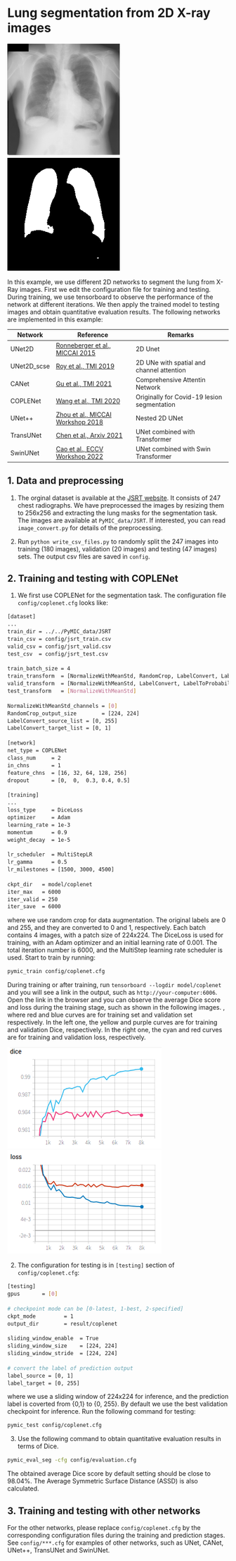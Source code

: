 # Lung segmentation from 2D X-ray images

![image_example](./picture/JPCLN002.png)
![label_example](./picture/JPCLN002_seg.png)

In this example, we use different 2D networks to segment the lung from X-Ray images. First we edit the configuration file for training and testing. During training, we use tensorboard to observe the performance of the network at different iterations. We then apply the trained model to testing images and obtain quantitative evaluation results. The following networks are implemented in this example:

|Network  |Reference | Remarks|
|---|---| ---|
|UNet2D | [Ronneberger et al., MICCAI 2015][unet_paper]|  2D Unet|
|UNet2D_scse |[Roy et al., TMI 2019][scse_paper]| 2D UNe with spatial and channel attention |
|CANet| [Gu et al., TMI 2021][canet_paper]| Comprehensive Attentin Network|
|COPLENet | [Wang et al., TMI 2020][coplenet]| Originally for Covid-19 lesion segmentation|
|UNet++ | [Zhou et al., MICCAI Workshop 2018][unet++]| Nested 2D UNet |
|TransUNet | [Chen et al., Arxiv 2021][transunet]|  UNet combined with Transformer |
|SwinUNet|  [Cao et al., ECCV Workshop 2022][swinunet]| UNet combined with Swin Transformer |

[unet_paper]:https://link.springer.com/chapter/10.1007/978-3-319-24574-4_28
[scse_paper]:https://ieeexplore.ieee.org/document/8447284
[canet_paper]:https://ieeexplore.ieee.org/abstract/document/9246575
[coplenet]:https://ieeexplore.ieee.org/document/9109297
[unet++]:https://link.springer.com/chapter/10.1007/978-3-030-00889-5_1
[transunet]:https://arxiv.org/abs/2102.04306
[swinunet]:https://link.springer.com/chapter/10.1007/978-3-031-25066-8_9

## 1. Data and preprocessing

1. The orginal dataset is available at the [JSRT website][jsrt_link]. It consists of 247 chest radiographs. We have preprocessed the images by resizing them to 256x256 and extracting the lung masks for the segmentation task. The images are available at `PyMIC_data/JSRT`. If interested, you can read `image_convert.py` for details of the preprocessing.  

2. Run `python write_csv_files.py` to randomly split the 247 images into training (180 images), validation (20 images) and testing (47 images) sets. The output csv files are saved in `config`.

[jsrt_link]:http://db.jsrt.or.jp/eng.php

## 2. Training and testing with COPLENet

1. We first use COPLENet for the segmentation task. The configuration file `config/coplenet.cfg` looks like: 

```bash
[dataset]
...
train_dir = ../../PyMIC_data/JSRT
train_csv = config/jsrt_train.csv
valid_csv = config/jsrt_valid.csv
test_csv  = config/jsrt_test.csv

train_batch_size = 4
train_transform  = [NormalizeWithMeanStd, RandomCrop, LabelConvert, LabelToProbability]
valid_transform  = [NormalizeWithMeanStd, LabelConvert, LabelToProbability]
test_transform   = [NormalizeWithMeanStd]

NormalizeWithMeanStd_channels = [0]
RandomCrop_output_size        = [224, 224]
LabelConvert_source_list = [0, 255]
LabelConvert_target_list = [0, 1]

[network]
net_type = COPLENet
class_num     = 2
in_chns       = 1
feature_chns  = [16, 32, 64, 128, 256]
dropout       = [0,  0,  0.3, 0.4, 0.5]

[training]
...
loss_type     = DiceLoss
optimizer     = Adam
learning_rate = 1e-3
momentum      = 0.9
weight_decay  = 1e-5

lr_scheduler  = MultiStepLR
lr_gamma      = 0.5
lr_milestones = [1500, 3000, 4500]

ckpt_dir   = model/coplenet
iter_max   = 6000
iter_valid = 250
iter_save  = 6000
```

where we use random crop for data augmentation. The original labels are 0 and 255, and they are converted to 0 and 1, respectively.  Each batch contains 4 images, with a patch size of 224x224. The DiceLoss is used for training, with an Adam optimizer and an initial learning rate of 0.001. The total iteration number is 6000, and the MultiStep learning rate scheduler is used.  Start to train by running:

 
```bash
pymic_train config/coplenet.cfg
```

During training or after training, run `tensorboard --logdir model/coplenet` and you will see a link in the output, such as `http://your-computer:6006`. Open the link in the browser and you can observe the average Dice score and loss during the training stage, such as shown in the following images. , where red and blue curves are for training set and validation set respectively. In the left one, the yellow and purple curves are for training and validation Dice,  respectively.  In the right one, the cyan and red curves are for training and validation loss,  respectively. 

![avg_dice](./picture/jsrt_avg_dice.png)
![avg_loss](./picture/jsrt_avg_loss.png)


2. The configuration for testing is in `[testing]` section of `config/coplenet.cfg`:

```bash
[testing]
gpus       = [0]

# checkpoint mode can be [0-latest, 1-best, 2-specified]
ckpt_mode         = 1
output_dir        = result/coplenet

sliding_window_enable  = True
sliding_window_size    = [224, 224]
sliding_window_stride  = [224, 224]

# convert the label of prediction output
label_source = [0, 1]
label_target = [0, 255]
```

where we use a sliding window of 224x224 for inference, and the prediction label is coverted from {0,1} to {0, 255}. By default we use the best validation checkpoint for inference. Run the following command for testing:

```bash
pymic_test config/coplenet.cfg
```

3. Use the following command to obtain quantitative evaluation results in terms of Dice. 

```bash
pymic_eval_seg -cfg config/evaluation.cfg
```

The obtained average Dice score by default setting should be close to 98.04%. The Average Symmetric Surface Distance (ASSD) is also calculated. 


## 3. Training and testing with other networks

For the other networks, please replace `config/coplenet.cfg` by the corresponding configuration files during the training and prediction stages. See `config/***.cfg` for examples of other networks, such as UNet, CANet, UNet++, TransUNet and SwinUNet.

